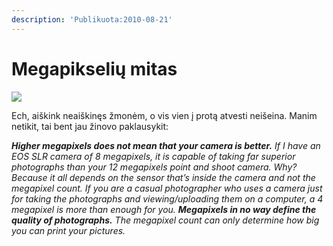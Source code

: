 ```yaml
---
description: 'Publikuota:2010-08-21'
---
```


# Megapikselių mitas

![](../../../.gitbook/assets/camera_by_coach_money_thumb.jpg)

Ech, aiškink neaiškinęs žmonėm, o vis vien į protą atvesti neišeina. Manim netikit, tai bent jau žinovo paklausykit:

_**Higher megapixels does not mean that your camera is better.** If I have an EOS SLR camera of 8 megapixels, it is capable of taking far superior photographs than your 12 megapixels point and shoot camera. Why? Because it all depends on the sensor that’s inside the camera and not the megapixel count. If you are a casual photographer who uses a camera just for taking the photographs and viewing/uploading them on a computer, a 4 megapixel is more than enough for you. **Megapixels in no way define the quality of photographs.** The megapixel count can only determine how big you can print your pictures._

